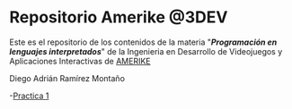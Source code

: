 # Repositorio Amerike @3DEV

Este es el repositorio de los contenidos de la materia "_**Programación en lenguajes interpretados**_" de la Ingenieria en Desarrollo de Videojuegos y Aplicaciones Interactivas de [AMERIKE](https://amerike.edu.mx)

Diego Adrián Ramírez Montaño

  -[Practica 1](/Practica-1/Practica1.md)